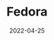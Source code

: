 ---
title: Fedora
date: 2022-04-25
Author: Goose
base: Cap
images: [
    "https://media.discordapp.net/attachments/985234155568762950/985236164808179783/unknown.png",
    "https://media.discordapp.net/attachments/985234155568762950/985546750695706714/unknown.png"
]
dlink: "https://github.com/JumpKingPlus/JumpKingPlus.github.io/raw/www/reskins/clothing/Fedora.zip"
---